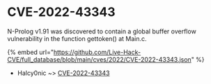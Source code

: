 # CVE-2022-43343

N-Prolog v1.91 was discovered to contain a global buffer overflow vulnerability in the function gettoken() at Main.c.

{% embed url="https://github.com/Live-Hack-CVE/full_database/blob/main/cves/2022/CVE-2022-43343.json" %}


* Halcy0nic ~> [CVE-2022-43343](https://www.alice-snow.ru/2022/database/cve-2022-43343/cve-2022-43343-halcy0nic)